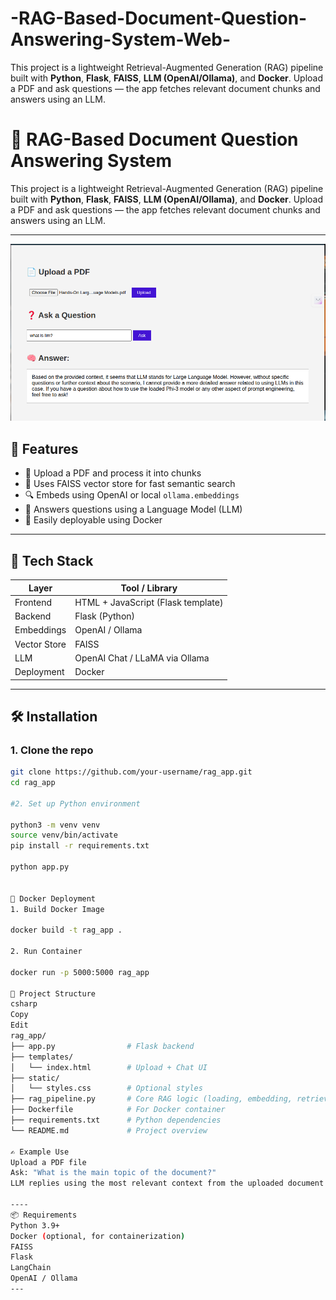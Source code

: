 # -RAG-Based-Document-Question-Answering-System-Web-
This project is a lightweight Retrieval-Augmented Generation (RAG) pipeline built with **Python**, **Flask**, **FAISS**, **LLM (OpenAI/Ollama)**, and **Docker**. Upload a PDF and ask questions — the app fetches relevant document chunks and answers using an LLM.
# 🧠 RAG-Based Document Question Answering System

This project is a lightweight Retrieval-Augmented Generation (RAG) pipeline built with **Python**, **Flask**, **FAISS**, **LLM (OpenAI/Ollama)**, and **Docker**. Upload a PDF and ask questions — the app fetches relevant document chunks and answers using an LLM.

---
![image alt](https://github.com/Rohithreddychappidi/-RAG-Based-Document-Question-Answering-System-Web-/blob/d7e6a078fbb44f9e905b2a2d38eb5ffc88b59f0b/Screenshot%20from%202025-08-03%2022-18-55.png)
## 🚀 Features

- 📄 Upload a PDF and process it into chunks
- 🧠 Uses FAISS vector store for fast semantic search
- 🔍 Embeds using OpenAI or local `ollama.embeddings`
- 🤖 Answers questions using a Language Model (LLM)
- 🐳 Easily deployable using Docker

---

## 🧰 Tech Stack

| Layer           | Tool / Library           |
|----------------|--------------------------|
| Frontend       | HTML + JavaScript (Flask template) |
| Backend        | Flask (Python)            |
| Embeddings     | OpenAI / Ollama           |
| Vector Store   | FAISS                     |
| LLM            | OpenAI Chat / LLaMA via Ollama |
| Deployment     | Docker                    |

---

## 🛠️ Installation

### 1. Clone the repo

```bash
git clone https://github.com/your-username/rag_app.git
cd rag_app

#2. Set up Python environment

python3 -m venv venv
source venv/bin/activate
pip install -r requirements.txt

python app.py


🐳 Docker Deployment
1. Build Docker Image

docker build -t rag_app .

2. Run Container

docker run -p 5000:5000 rag_app

📁 Project Structure
csharp
Copy
Edit
rag_app/
├── app.py                # Flask backend
├── templates/
│   └── index.html        # Upload + Chat UI
├── static/
│   └── styles.css        # Optional styles
├── rag_pipeline.py       # Core RAG logic (loading, embedding, retrieval)
├── Dockerfile            # For Docker container
├── requirements.txt      # Python dependencies
└── README.md             # Project overview

✍️ Example Use
Upload a PDF file
Ask: "What is the main topic of the document?"
LLM replies using the most relevant context from the uploaded document

----
📦 Requirements
Python 3.9+
Docker (optional, for containerization)
FAISS
Flask
LangChain
OpenAI / Ollama
---
